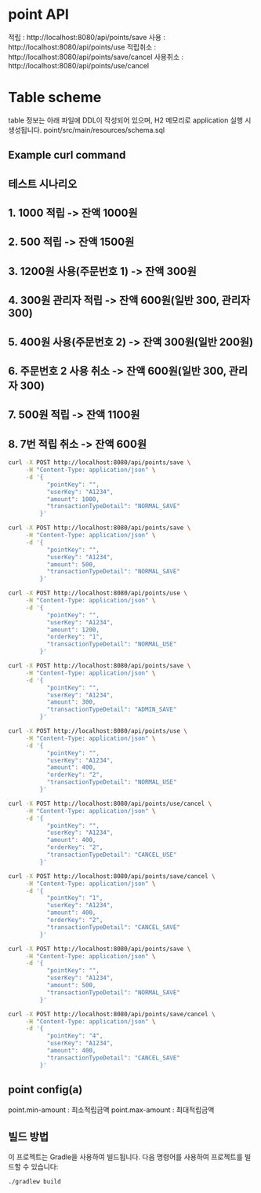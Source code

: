# point API

적립 : http://localhost:8080/api/points/save
사용 : http://localhost:8080/api/points/use
적립취소 : http://localhost:8080/api/points/save/cancel
사용취소 : http://localhost:8080/api/points/use/cancel


# Table scheme

table 정보는 아래 파일에 DDL이 작성되어 있으며, H2 메모리로 application 실행 시 생성됩니다.
point/src/main/resources/schema.sql

## Example curl command
## 테스트 시나리오
## 1. 1000 적립 -> 잔액 1000원
## 2. 500 적립 -> 잔액 1500원
## 3. 1200원 사용(주문번호 1) -> 잔액 300원
## 4. 300원 관리자 적립 -> 잔액 600원(일반 300, 관리자 300)
## 5. 400원 사용(주문번호 2) -> 잔액 300원(일반 200원)
## 6. 주문번호 2 사용 취소 -> 잔액 600원(일반 300, 관리자 300) 
## 7. 500원 적립 -> 잔액 1100원
## 8. 7번 적립 취소 -> 잔액 600원
```sh
curl -X POST http://localhost:8080/api/points/save \
     -H "Content-Type: application/json" \
     -d '{
           "pointKey": "",
           "userKey": "A1234",
           "amount": 1000,
           "transactionTypeDetail": "NORMAL_SAVE"
         }'

curl -X POST http://localhost:8080/api/points/save \
     -H "Content-Type: application/json" \
     -d '{
           "pointKey": "",
           "userKey": "A1234",
           "amount": 500,
           "transactionTypeDetail": "NORMAL_SAVE"
         }'

curl -X POST http://localhost:8080/api/points/use \
     -H "Content-Type: application/json" \
     -d '{
           "pointKey": "",
           "userKey": "A1234",
           "amount": 1200,
           "orderKey": "1",
           "transactionTypeDetail": "NORMAL_USE"
         }'

curl -X POST http://localhost:8080/api/points/save \
     -H "Content-Type: application/json" \
     -d '{
           "pointKey": "",
           "userKey": "A1234",
           "amount": 300,
           "transactionTypeDetail": "ADMIN_SAVE"
         }'    

curl -X POST http://localhost:8080/api/points/use \
     -H "Content-Type: application/json" \
     -d '{
           "pointKey": "",
           "userKey": "A1234",
           "amount": 400,
           "orderKey": "2",
           "transactionTypeDetail": "NORMAL_USE"
         }'   

curl -X POST http://localhost:8080/api/points/use/cancel \
     -H "Content-Type: application/json" \
     -d '{
           "pointKey": "",
           "userKey": "A1234",
           "amount": 400,
           "orderKey": "2",
           "transactionTypeDetail": "CANCEL_USE"
         }'  

curl -X POST http://localhost:8080/api/points/save/cancel \
     -H "Content-Type: application/json" \
     -d '{
           "pointKey": "1",
           "userKey": "A1234",
           "amount": 400,
           "orderKey": "2",
           "transactionTypeDetail": "CANCEL_SAVE"
         }'    

curl -X POST http://localhost:8080/api/points/save \
     -H "Content-Type: application/json" \
     -d '{
           "pointKey": "",
           "userKey": "A1234",
           "amount": 500,
           "transactionTypeDetail": "NORMAL_SAVE"
         }'

curl -X POST http://localhost:8080/api/points/save/cancel \
     -H "Content-Type: application/json" \
     -d '{
           "pointKey": "4",
           "userKey": "A1234",
           "amount": 400,
           "transactionTypeDetail": "CANCEL_SAVE"
         }'  
```

## point config(a)
point.min-amount : 최소적립금액
point.max-amount : 최대적립금액

## 빌드 방법

이 프로젝트는 Gradle을 사용하여 빌드됩니다. 다음 명령어를 사용하여 프로젝트를 빌드할 수 있습니다:

```sh
./gradlew build
```